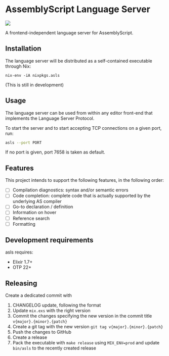 # AssemblyScript Language Server
![](https://github.com/saulecabrera/asls/workflows/CI/badge.svg)

A frontend-independent language server for AssemblyScript.

## Installation

The language server will be distributed as a self-contained executable through
Nix:

```
nix-env -iA nixpkgs.asls
```

(This is still in development)

## Usage

The language server can be used from within any editor front-end that implements
the Language Server Protocol.

To start the server and to start accepting TCP connections on a given port, run:

```sh
asls --port PORT
```

If no port is given, port 7658 is taken as default.

## Features

This project intends to support the following features, in the following order:

- [ ] Compilation diagnostics: syntax and/or semantic errors
- [ ] Code completion: complete code that is actually supported by the underlying AS compiler
- [ ] Go-to declaration / definition
- [ ] Information on hover
- [ ] Reference search
- [ ] Formatting

## Development requirements

asls requires:

- Elixir 1.7+
- OTP 22+


## Releasing

Create a dedicated commit with

1. CHANGELOG update, following the format
2. Update `mix.exs` with the right version
3. Commit the changes specifying the new version in the commit title `v{major}.{minor}.{patch}`
4. Create a git tag with the new version `git tag v{major}.{minor}.{patch}`
5. Push the changes to GitHub
6. Create a release
7. Pack the executable with `make release` using `MIX_ENV=prod` and update `bin/asls` to the recently created release

